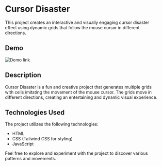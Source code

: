 # Cursor Disaster

This project creates an interactive and visually engaging cursor disaster effect using dynamic grids that follow the mouse cursor in different directions.

## Demo

![Demo link](https://forloopcodes.github.io/cursor-disaster/)

## Description

Cursor Disaster is a fun and creative project that generates multiple grids with cells imitating the movement of the mouse cursor. The grids move in different directions, creating an entertaining and dynamic visual experience.

## Technologies Used

The project utilizes the following technologies:

- HTML
- CSS (Tailwind CSS for styling)
- JavaScript

Feel free to explore and experiment with the project to discover various patterns and movements.
